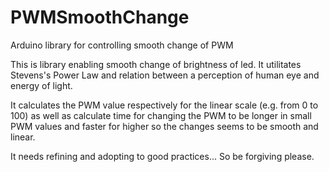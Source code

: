 # PWMSmoothChange
Arduino library for controlling smooth change of PWM

This is library enabling smooth change of brightness of led. It utilitates Stevens's Power Law and relation between a perception of human eye and energy of light.

It calculates the PWM value respectively for the linear scale (e.g. from 0 to 100) as well as calculate time for changing the PWM to be longer in small PWM values and faster for higher so the changes seems to be smooth and linear.

It needs refining and adopting to good practices... So be forgiving please.
